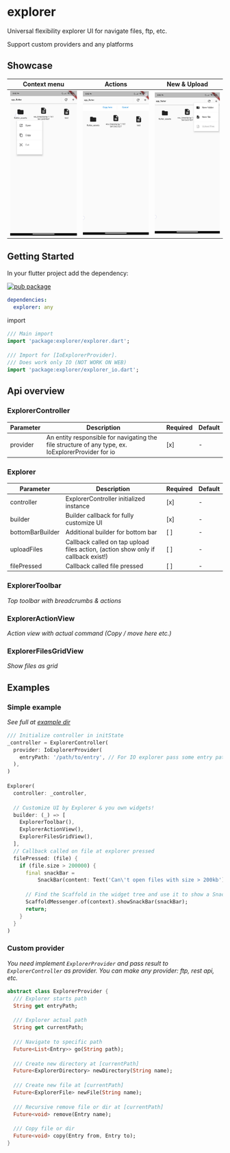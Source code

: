 # explorer

Universal flexibility explorer UI for navigate files, ftp, etc.

Support custom providers and any platforms

## Showcase

| Context menu              | Actions                    | New & Upload                 |
| ---                       | ---                        | ---                          |
|![](https://raw.githubusercontent.com/ScerIO/packages.flutter/master/packages/explorer/example/media/1.0/context.jpg?raw=true)  | ![](https://raw.githubusercontent.com/ScerIO/packages.flutter/master/packages/explorer/example/media/1.0/actions.jpg?raw=true)  | ![](https://raw.githubusercontent.com/ScerIO/packages.flutter/master/packages/explorer/example/media/1.0/new.jpg?raw=true)  |

## Getting Started

In your flutter project add the dependency:

[![pub package](https://img.shields.io/pub/v/explorer.svg)](https://pub.dartlang.org/packages/explorer)

```yaml
dependencies:
  explorer: any
```

import
```dart
/// Main import
import 'package:explorer/explorer.dart';

/// Import for [IoExplorerProvider]. 
/// Does work only IO (NOT WORK ON WEB)
import 'package:explorer/explorer_io.dart';
```

## Api overview

### ExplorerController
| Parameter  | Description                                                                                        | Required | Default |
|------------|----------------------------------------------------------------------------------------------------|----------|---------|
| provider   | An entity responsible for navigating the file structure of any type, ex. IoExplorerProvider for io | [x]      | -       |

### Explorer
| Parameter        | Description                                                                       | Required | Default |
|------------------|-----------------------------------------------------------------------------------|----------|---------|
| controller       | ExplorerController initialized instance                                           | [x]      | -       |
| builder          | Builder callback for fully customize UI                                           | [x]      | -       |
| bottomBarBuilder | Additional builder for bottom bar                                                 | [ ]      | -       |
| uploadFiles      | Callback called on tap upload files action, (action show only if callback exist!) | [ ]      | -       |
| filePressed      | Callback called file pressed                                                      | [ ]      | -       |

### ExplorerToolbar

_Top toolbar with breadcrumbs & actions_

### ExplorerActionView
_Action view with actual command (Copy / move here etc.)_

### ExplorerFilesGridView
_Show files as grid_

## Examples

### Simple example
_See full at [example dir](/example/lib/main.dart)_
```dart
/// Initialize controller in initState
_controller = ExplorerController(
  provider: IoExplorerProvider(
    entryPath: '/path/to/entry', // For IO explorer pass some entry path
  ),
)

Explorer(
  controller: _controller,

  // Customize UI by Explorer & you own widgets!
  builder: (_) => [
    ExplorerToolbar(),
    ExplorerActionView(),
    ExplorerFilesGridView(),
  ],
  // Callback called on file at explorer pressed
  filePressed: (file) {
    if (file.size > 200000) {
      final snackBar =
          SnackBar(content: Text('Can\'t open files with size > 200kb'));

      // Find the Scaffold in the widget tree and use it to show a SnackBar.
      ScaffoldMessenger.of(context).showSnackBar(snackBar);
      return;
    }
  }
)
```

### Custom provider
_You need implement `ExplorerProvider` and pass result to `ExplorerController` as provider. You can make any provider: ftp, rest api, etc._

```dart
abstract class ExplorerProvider {
  /// Explorer starts path
  String get entryPath;

  /// Explorer actual path
  String get currentPath;

  /// Navigate to specific path
  Future<List<Entry>> go(String path);

  /// Create new directory at [currentPath]
  Future<ExplorerDirectory> newDirectory(String name);

  /// Create new file at [currentPath]
  Future<ExplorerFile> newFile(String name);

  /// Recursive remove file or dir at [currentPath]
  Future<void> remove(Entry name);

  /// Copy file or dir
  Future<void> copy(Entry from, Entry to);
}
```
